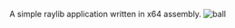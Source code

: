 A simple raylib application written in x64 assembly.
![ball](https://media4.giphy.com/media/v1.Y2lkPTc5MGI3NjExZDM0eThxcW8zY2ppcnQ2bWNkcWg3ZWlyYjduMWFteHFuNG5xZnRwbyZlcD12MV9pbnRlcm5hbF9naWZfYnlfaWQmY3Q9Zw/aSZdi2M2kZ9OSURifL/giphy.gif)
